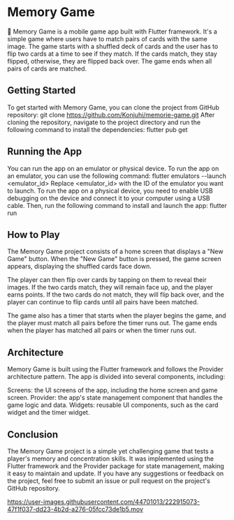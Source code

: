 # Memory Game

🔨 Memory Game is a mobile game app built with Flutter framework. It's a simple game where users have to match pairs of cards with the same image. The game starts with a shuffled deck of cards and the user has to flip two cards at a time to see if they match. If the cards match, they stay flipped, otherwise, they are flipped back over. The game ends when all pairs of cards are matched.

## Getting Started

To get started with Memory Game, you can clone the project from GitHub repository: git clone https://github.com/Konjuhi/memorie-game.git
After cloning the repository, navigate to the project directory and run the following command to install the dependencies: flutter pub get

## Running the App

You can run the app on an emulator or physical device. To run the app on an emulator, you can use the following command: flutter emulators --launch <emulator_id> Replace <emulator_id> with the ID of the emulator you want to launch.
To run the app on a physical device, you need to enable USB debugging on the device and connect it to your computer using a USB cable. Then, run the following command to install and launch the app: flutter run

## How to Play

The Memory Game project consists of a home screen that displays a "New Game" button. When the "New Game" button is pressed, the game screen appears, displaying the shuffled cards face down.

The player can then flip over cards by tapping on them to reveal their images. If the two cards match, they will remain face up, and the player earns points. If the two cards do not match, they will flip back over, and the player can continue to flip cards until all pairs have been matched.

The game also has a timer that starts when the player begins the game, and the player must match all pairs before the timer runs out. The game ends when the player has matched all pairs or when the timer runs out.

## Architecture

Memory Game is built using the Flutter framework and follows the Provider architecture pattern. The app is divided into several components, including:

Screens: the UI screens of the app, including the home screen and game screen.
Provider: the app's state management component that handles the game logic and data.
Widgets: reusable UI components, such as the card widget and the timer widget.

## Conclusion

The Memory Game project is a simple yet challenging game that tests a player's memory and concentration skills. It was implemented using the Flutter framework and the Provider package for state management, making it easy to maintain and update.
If you have any suggestions or feedback on the project, feel free to submit an issue or pull request on the project's GitHub repository.









https://user-images.githubusercontent.com/44701013/222915073-47f1f037-dd23-4b2d-a276-05fcc73de1b5.mov


